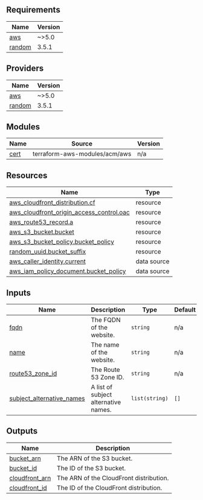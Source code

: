 ## Requirements

| Name | Version |
|------|---------|
| <a name="requirement_aws"></a> [aws](#requirement\_aws) | ~>5.0 |
| <a name="requirement_random"></a> [random](#requirement\_random) | 3.5.1 |

## Providers

| Name | Version |
|------|---------|
| <a name="provider_aws"></a> [aws](#provider\_aws) | ~>5.0 |
| <a name="provider_random"></a> [random](#provider\_random) | 3.5.1 |

## Modules

| Name | Source | Version |
|------|--------|---------|
| <a name="module_cert"></a> [cert](#module\_cert) | terraform-aws-modules/acm/aws | n/a |

## Resources

| Name | Type |
|------|------|
| [aws_cloudfront_distribution.cf](https://registry.terraform.io/providers/hashicorp/aws/latest/docs/resources/cloudfront_distribution) | resource |
| [aws_cloudfront_origin_access_control.oac](https://registry.terraform.io/providers/hashicorp/aws/latest/docs/resources/cloudfront_origin_access_control) | resource |
| [aws_route53_record.a](https://registry.terraform.io/providers/hashicorp/aws/latest/docs/resources/route53_record) | resource |
| [aws_s3_bucket.bucket](https://registry.terraform.io/providers/hashicorp/aws/latest/docs/resources/s3_bucket) | resource |
| [aws_s3_bucket_policy.bucket_policy](https://registry.terraform.io/providers/hashicorp/aws/latest/docs/resources/s3_bucket_policy) | resource |
| [random_uuid.bucket_suffix](https://registry.terraform.io/providers/hashicorp/random/3.5.1/docs/resources/uuid) | resource |
| [aws_caller_identity.current](https://registry.terraform.io/providers/hashicorp/aws/latest/docs/data-sources/caller_identity) | data source |
| [aws_iam_policy_document.bucket_policy](https://registry.terraform.io/providers/hashicorp/aws/latest/docs/data-sources/iam_policy_document) | data source |

## Inputs

| Name | Description | Type | Default | Required |
|------|-------------|------|---------|:--------:|
| <a name="input_fqdn"></a> [fqdn](#input\_fqdn) | The FQDN of the website. | `string` | n/a | yes |
| <a name="input_name"></a> [name](#input\_name) | The name of the website. | `string` | n/a | yes |
| <a name="input_route53_zone_id"></a> [route53\_zone\_id](#input\_route53\_zone\_id) | The Route 53 Zone ID. | `string` | n/a | yes |
| <a name="input_subject_alternative_names"></a> [subject\_alternative\_names](#input\_subject\_alternative\_names) | A list of subject alternative names. | `list(string)` | `[]` | no |

## Outputs

| Name | Description |
|------|-------------|
| <a name="output_bucket_arn"></a> [bucket\_arn](#output\_bucket\_arn) | The ARN of the S3 bucket. |
| <a name="output_bucket_id"></a> [bucket\_id](#output\_bucket\_id) | The ID of the S3 bucket. |
| <a name="output_cloudfront_arn"></a> [cloudfront\_arn](#output\_cloudfront\_arn) | The ARN of the CloudFront distribution. |
| <a name="output_cloudfront_id"></a> [cloudfront\_id](#output\_cloudfront\_id) | The ID of the CloudFront distribution. |
